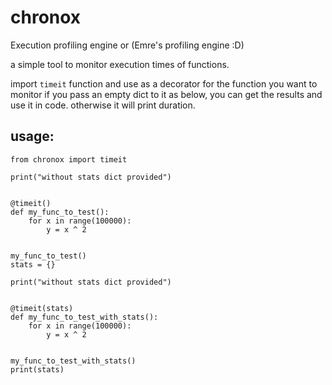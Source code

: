 # chronox

Execution profiling engine or (Emre's profiling engine :D)

a simple tool to monitor execution times of functions.

import `timeit` function and use as a decorator for the function you want to monitor
if you pass an empty dict to it as below, you can get the results and use it in code.
otherwise it will print duration.


## usage:
```
from chronox import timeit

print("without stats dict provided")


@timeit()
def my_func_to_test():
    for x in range(100000):
        y = x ^ 2


my_func_to_test()
stats = {}

print("without stats dict provided")


@timeit(stats)
def my_func_to_test_with_stats():
    for x in range(100000):
        y = x ^ 2


my_func_to_test_with_stats()
print(stats)
```

